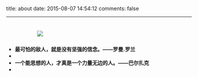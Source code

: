 title: about
date: 2015-08-07 14:54:12
comments: false

---








　　　　![](http://i.imgur.com/agc5iyW.png)
- 
- **最可怕的敌人，就是没有坚强的信念。——罗曼.罗兰**
- 
- **一个能思想的人，才真是一个力量无边的人。——巴尔扎克**
- 
